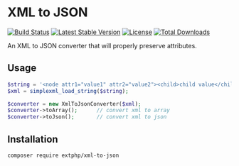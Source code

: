 # XML to JSON

[![Build Status](https://travis-ci.org/extphp/xml-to-json.svg?branch=master)](https://travis-ci.org/extphp/xml-to-json)
[![Latest Stable Version](https://poser.pugx.org/extphp/xml-to-json/v/stable)](https://packagist.org/packages/extphp/xml-to-json)
[![License](https://poser.pugx.org/extphp/xml-to-json/license)](https://packagist.org/packages/extphp/xml-to-json)
[![Total Downloads](https://poser.pugx.org/extphp/xml-to-json/downloads)](https://packagist.org/packages/extphp/xml-to-json)


An XML to JSON converter that will properly preserve attributes.

## Usage

```php
$string = '<node attr1="value1" attr2="value2"><child>child value</child></node>';
$xml = simplexml_load_string($string);

$converter = new XmlToJsonConverter($xml);
$converter->toArray();      // convert xml to array
$converter->toJson();       // convert xml to json
```

## Installation

`composer require extphp/xml-to-json`
